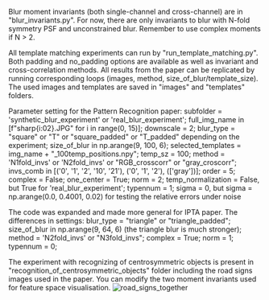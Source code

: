 Blur moment invariants (both single-channel and cross-channel) are in "blur_invariants.py". For now, there are only invariants to blur with N-fold symmetry PSF and unconstrained blur. Remember to use complex moments if N > 2.

All template matching experiments can run by "run_template_matching.py". Both padding and no_padding options are available as well as invariant and cross-correlation methods. All results from the paper can be replicated by running corresponding loops (images, method, size_of_blur/template_size). 
The used images and templates are saved in "images" and "templates" folders.

Parameter setting for the Pattern Recognition paper:
subfolder = 'synthetic_blur_experiment' or 'real_blur_experiment';
full_img_name in [f"sharp{i:02}.JPG" for i in range(0, 15)];
downscale = 2;
blur_type = "square" or "T" or "square_padded" or "T_padded" depending on the experiment;
size_of_blur in np.arange(9, 100, 6);
selected_templates = img_name + "_100temp_positions.npy";
temp_sz = 100;
method = 'N1fold_invs' or 'N2fold_invs' or "RGB_crosscorr" or "gray_croscorr";
invs_comb in [('0', '1', '2', '10', '21'), ('0', '1', '2'), (['gray'])];
order = 5;
complex = False;
one_center = True;
norm = 2;
temp_normalization = False, but True for 'real_blur_experiment';
typennum = 1;
sigma = 0, but sigma = np.arange(0.0, 0.4001, 0.02) for testing the relative errors under noise

The code was expanded and made more general for IPTA paper. The differences in settings:
blur_type = "triangle" or "triangle_padded";
size_of_blur in np.arange(9, 64, 6) (the triangle blur is much stronger);
method = 'N2fold_invs' or "N3fold_invs";
complex = True;
norm = 1;
typennum = 0;

The experiment with recognizing of centrosymmetric objects is present in "recognition_of_centrosymmetric_objects" folder including the road signs images used in the paper. You can modify the two moment invariants used for feature space visualisation.
![road_signs_together](https://github.com/user-attachments/assets/62dc8cfd-189d-45ee-b824-ef4f97561e6e)
